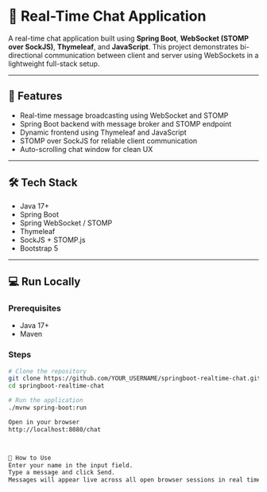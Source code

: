 # 💬 Real-Time Chat Application

A real-time chat application built using **Spring Boot**, **WebSocket (STOMP over SockJS)**, **Thymeleaf**, and **JavaScript**. This project demonstrates bi-directional communication between client and server using WebSockets in a lightweight full-stack setup.

---

## 🚀 Features

- Real-time message broadcasting using WebSocket and STOMP
- Spring Boot backend with message broker and STOMP endpoint
- Dynamic frontend using Thymeleaf and JavaScript
- STOMP over SockJS for reliable client communication
- Auto-scrolling chat window for clean UX

---

## 🛠️ Tech Stack

- Java 17+
- Spring Boot
- Spring WebSocket / STOMP
- Thymeleaf
- SockJS + STOMP.js
- Bootstrap 5

---


## 💻 Run Locally

### Prerequisites

- Java 17+
- Maven

### Steps

```bash
# Clone the repository
git clone https://github.com/YOUR_USERNAME/springboot-realtime-chat.git
cd springboot-realtime-chat

# Run the application
./mvnw spring-boot:run

Open in your browser
http://localhost:8080/chat



📌 How to Use
Enter your name in the input field.
Type a message and click Send.
Messages will appear live across all open browser sessions in real time.


